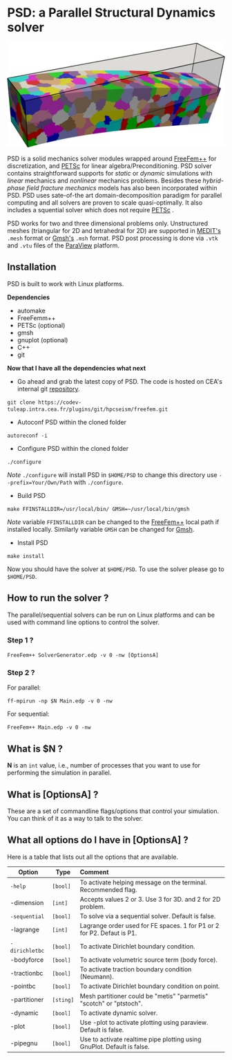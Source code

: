 #  PSD: a Parallel Structural Dynamics solver #

![](/data/images/markdownimage.png)

PSD is a solid mechanics solver modules wrapped around [FreeFem++](https://freefem.org/) for discretization, and [PETSc](https://www.mcs.anl.gov/petsc/) for linear algebra/Preconditioning. PSD solver contains straightforward supports for *static* or *dynamic* simulations with *linear* mechanics and *nonlinear* mechanics problems. Besides these *hybrid-phase field fracture mechanics* models has also been incorporated within PSD. PSD uses sate-of-the art domain-decomposition paradigm for parallel computing and all solvers are  proven to scale quasi-optimally. It also includes a squential solver which does not require [PETSc](https://www.mcs.anl.gov/petsc/) . 

PSD works for two and three dimensional problems only. Unstructured meshes (triangular for 2D and tetrahedral for 2D) are supported in [MEDIT's](https://www.ljll.math.upmc.fr/frey/software.html)  `.mesh` format or [Gmsh's](http://gmsh.info/) `.msh` format. PSD post processing is done via `.vtk` and `.vtu` files of the [ParaView](https://www.paraview.org/) platform. 



## Installation ##

PSD is built to work with Linux platforms.

**Dependencies** 

- automake
- FreeFemm++
- PETSc       (optional)
- gmsh
- gnuplot	(optional)
- C++
- git

**Now that I have all the dependencies what next**
- Go ahead and grab the latest copy of PSD. The code is hosted on CEA's internal git [repository](https://codev-tuleap.intra.cea.fr/plugins/git/hpcseism/freefem?a=shortlog&hb=devel-dynamic).
```
git clone https://codev-tuleap.intra.cea.fr/plugins/git/hpcseism/freefem.git
```
- Autoconf PSD within the  cloned folder
```
autoreconf -i
```
- Configure  PSD within the  cloned folder
```
./configure 
```
*Note* `./configure` will install PSD in `$HOME/PSD` to change this directory use `--prefix=Your/Own/Path` with `./configure`.
- Build PSD
```
make FFINSTALLDIR=/usr/local/bin/ GMSH=~/usr/local/bin/gmsh
```
*Note* variable `FFINSTALLDIR` can be changed to the [FreeFem++](https://freefem.org/) local path if installed locally. Similarly variable `GMSH` can be changed for [Gmsh](http://gmsh.info/).

- Install PSD
```
make install
```
Now you should have the solver at `$HOME/PSD`. To use the solver please go to `$HOME/PSD`.

## How to run the solver ? ##

The parallel/sequential solvers can be run on Linux platforms and can be used with command line options  to control the solver.

### Step 1 ? ###

```
FreeFem++ SolverGenerator.edp -v 0 -nw [OptionsA]

```

### Step 2 ? ###
For parallel:
```
ff-mpirun -np $N Main.edp -v 0 -nw

```
For sequential:
```
FreeFem++ Main.edp -v 0 -nw

```

## What is $N ? ##

**N** is an `int` value, i.e., number of processes that you want to use for performing the simulation in parallel. 

## What is [OptionsA] ? ##

These are a set of commandline flags/options that control your simulation. You can think of it as a way to talk to the solver.

## What all options do I have in [OptionsA] ? ##

Here is a table that lists out all the options that are available.

| Option         | Type      | Comment                                                      |
| -------------- | --------- | :----------------------------------------------------------- |
| `-help`        | `[bool]`  | To activate helping message on the terminal.  Recommended flag. |
| -dimension     | `[int]`   | Accepts values 2 or 3. Use 3 for 3D. and 2 for 2D problem.   |
| `-sequential`  | `[bool]`  | To solve via a sequential solver.   Default is false.        |
| -lagrange      | `[int]`   | Lagrange order used for FE spaces. 1 for P1 or 2 for P2. Defaut is P1. |
| `-dirichletbc` | `[bool]`  | To activate Dirichlet boundary condition.                    |
| -bodyforce     | `[bool]`  | To activate volumetric source term (body force).             |
| -tractionbc    | `[bool]`  | To activate traction boundary condition (Neumann).           |
| -pointbc       | `[bool]`  | To activate Dirichlet boundary condition on point.           |
| -partitioner   | `[sting]` | Mesh partitioner could be "metis" "parmetis" "scotch" or "ptstoch". |
| -dynamic       | `[bool]`  | To activate dynamic solver.                                  |
| -plot          | `[bool]`  | Use -plot to activate plotting using paraview. Default is false. |
| -pipegnu       | `[bool]`  | Use to activate realtime pipe plotting using GnuPlot. Default is false. |

